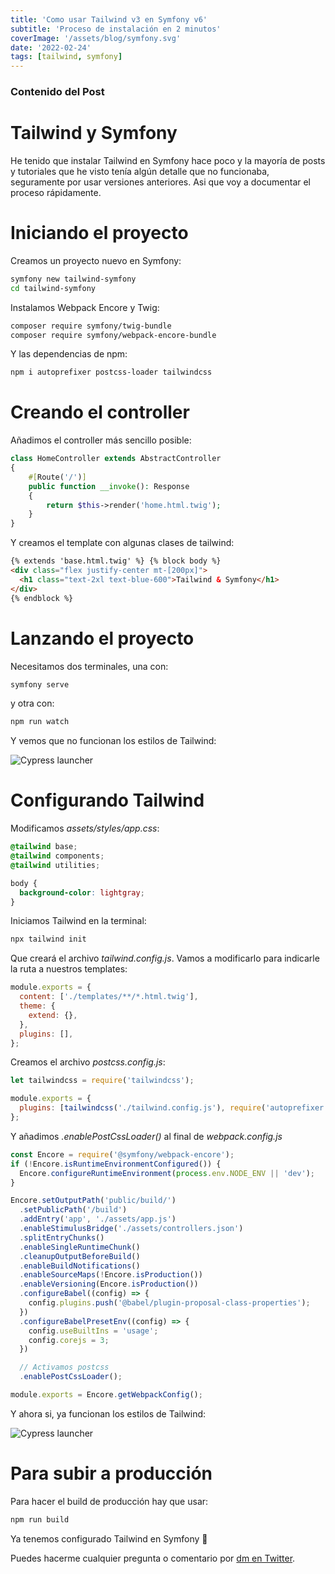 ```yaml
---
title: 'Como usar Tailwind v3 en Symfony v6'
subtitle: 'Proceso de instalación en 2 minutos'
coverImage: '/assets/blog/symfony.svg'
date: '2022-02-24'
tags: [tailwind, symfony]
---
```


### Contenido del Post

# Tailwind y Symfony

He tenido que instalar Tailwind en Symfony hace poco y la mayoría de posts y tutoriales que he visto tenía algún detalle que no funcionaba, seguramente por usar versiones anteriores. Asi que voy a documentar el proceso rápidamente.

# Iniciando el proyecto

Creamos un proyecto nuevo en Symfony:

```bash
symfony new tailwind-symfony
cd tailwind-symfony
```

Instalamos Webpack Encore y Twig:

```bash
composer require symfony/twig-bundle
composer require symfony/webpack-encore-bundle
```

Y las dependencias de npm:

```bash
npm i autoprefixer postcss-loader tailwindcss
```

# Creando el controller

Añadimos el controller más sencillo posible:

```php
class HomeController extends AbstractController
{
    #[Route('/')]
    public function __invoke(): Response
    {
        return $this->render('home.html.twig');
    }
}
```

Y creamos el template con algunas clases de tailwind:

```html
{% extends 'base.html.twig' %} {% block body %}
<div class="flex justify-center mt-[200px]">
  <h1 class="text-2xl text-blue-600">Tailwind & Symfony</h1>
</div>
{% endblock %}
```

# Lanzando el proyecto

Necesitamos dos terminales, una con:

```bash
symfony serve
```

y otra con:

```bash
npm run watch
```

Y vemos que no funcionan los estilos de Tailwind:

![Cypress launcher](/images/tailwind-1.png)

# Configurando Tailwind

Modificamos _assets/styles/app.css_:

```css
@tailwind base;
@tailwind components;
@tailwind utilities;

body {
  background-color: lightgray;
}
```

Iniciamos Tailwind en la terminal:

```bash
npx tailwind init
```

Que creará el archivo _tailwind.config.js_. Vamos a modificarlo para indicarle la ruta a nuestros templates:

```js
module.exports = {
  content: ['./templates/**/*.html.twig'],
  theme: {
    extend: {},
  },
  plugins: [],
};
```

Creamos el archivo _postcss.config.js_:

```js
let tailwindcss = require('tailwindcss');

module.exports = {
  plugins: [tailwindcss('./tailwind.config.js'), require('autoprefixer')],
};
```

Y añadimos _.enablePostCssLoader()_ al final de _webpack.config.js_

```js
const Encore = require('@symfony/webpack-encore');
if (!Encore.isRuntimeEnvironmentConfigured()) {
  Encore.configureRuntimeEnvironment(process.env.NODE_ENV || 'dev');
}

Encore.setOutputPath('public/build/')
  .setPublicPath('/build')
  .addEntry('app', './assets/app.js')
  .enableStimulusBridge('./assets/controllers.json')
  .splitEntryChunks()
  .enableSingleRuntimeChunk()
  .cleanupOutputBeforeBuild()
  .enableBuildNotifications()
  .enableSourceMaps(!Encore.isProduction())
  .enableVersioning(Encore.isProduction())
  .configureBabel((config) => {
    config.plugins.push('@babel/plugin-proposal-class-properties');
  })
  .configureBabelPresetEnv((config) => {
    config.useBuiltIns = 'usage';
    config.corejs = 3;
  })

  // Activamos postcss
  .enablePostCssLoader();

module.exports = Encore.getWebpackConfig();
```

Y ahora si, ya funcionan los estilos de Tailwind:

![Cypress launcher](/images/tailwind-2.png)

# Para subir a producción

Para hacer el build de producción hay que usar:

```bash
npm run build
```

Ya tenemos configurado Tailwind en Symfony 🥳

Puedes hacerme cualquier pregunta o comentario por [dm en Twitter](https://twitter.com/albertobeiz).
